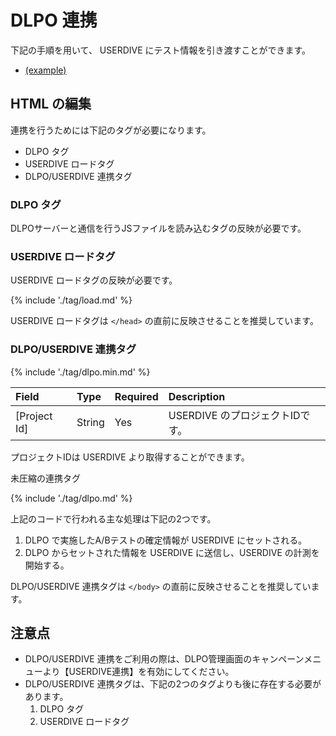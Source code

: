 # DLPO 連携

下記の手順を用いて、 USERDIVE にテスト情報を引き渡すことができます。

- [(example)](http://www.data-artist.info/userdive/userdive.html)

## HTML の編集

連携を行うためには下記のタグが必要になります。

- DLPO タグ
- USERDIVE ロードタグ
- DLPO/USERDIVE 連携タグ

### DLPO タグ

DLPOサーバーと通信を行うJSファイルを読み込むタグの反映が必要です。

### USERDIVE ロードタグ

USERDIVE ロードタグの反映が必要です。

{% include './tag/load.md' %}

USERDIVE ロードタグは `</head>` の直前に反映させることを推奨しています。

### DLPO/USERDIVE 連携タグ

{% include './tag/dlpo.min.md' %}

| Field        | Type   | Required | Description                     |
|:-------------|:-------|:---------|:--------------------------------|
| [Project Id] | String | Yes      | USERDIVE のプロジェクトIDです。 |

プロジェクトIDは USERDIVE より取得することができます。

未圧縮の連携タグ

{% include './tag/dlpo.md' %}

上記のコードで行われる主な処理は下記の2つです。

1. DLPO で実施したA/Bテストの確定情報が USERDIVE にセットされる。
1. DLPO からセットされた情報を USERDIVE に送信し、USERDIVE の計測を開始する。

DLPO/USERDIVE 連携タグは `</body>` の直前に反映させることを推奨しています。

## 注意点

- DLPO/USERDIVE 連携をご利用の際は、DLPO管理画面のキャンペーンメニューより【USERDIVE連携】を有効にしてください。
- DLPO/USERDIVE 連携タグは、下記の2つのタグよりも後に存在する必要があります。
    1. DLPO タグ
    1. USERDIVE ロードタグ
